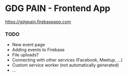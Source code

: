 # GDG PAIN - Frontend App

https://gdgpain.firebaseapp.com

### TODO
 - New event page
 - Adding events to Firebase
 - File uploads?
 - Connecting with other services (Facebook, Meetup, ...)
 - Custom service worker (not automatically generated)
 - ...
